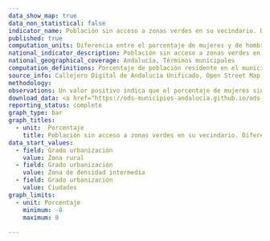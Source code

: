 ```yaml
---
data_show_map: true
data_non_statistical: false
indicator_name: Población sin acceso a zonas verdes en su vecindario. Diferencia entre el porcentaje de mujeres y de hombres
published: true
computation_units: Diferencia entre el porcentaje de mujeres y de hombres
national_indicator_description: Población sin acceso a zonas verdes en su vecindario. Diferencia entre el porcentaje de mujeres y de hombres
national_geographical_coverage: Andalucía, Términos municipales
computation_definitions: Porcentaje de población residente en el municipio que no dispone de una zona verde accesible a 10 minutos caminando desde su residencia (portal).  Este indicador aproxima, a nivel municipal,  información sobre  superficie edificada de las ciudades que se dedica a espacios abiertos para uso público de todos, desglosada por sexo y edad.
source_info: Callejero Digital de Andalucía Unificado, Open Street Map, Catastro inmobiliario y distribución espacial de la población en Andalucía
methodology:
observations: Un valor positivo indica que el porcentaje de mujeres sin acceso a zonas verdes en su vecindario es superior al de los hombres
download_data: <a href="https://ods-municipios-andalucia.github.io/ods-municipios-andalucia/assets/download/xls/Indicador_11-7-1_completo.xls" target="_blank">Desglose por sexo y edad (XLS)</a>
reporting_status: complete
graph_type: bar
graph_titles:
  - unit:  Porcentaje
    title: Población sin acceso a zonas verdes en su vecindario. Diferencia entre el porcentaje de mujeres y de hombres
data_start_values:
  - field: Grado urbanización
    value: Zona rural
  - field: Grado urbanización
    value: Zona de densidad intermedia
  - field: Grado urbanización
    value: Ciudades 
graph_limits:
  - unit: Porcentaje
    minimum: -8
    maximum: 8
   
---
```

